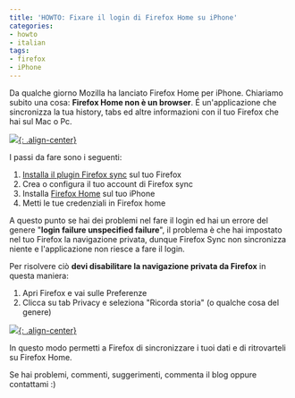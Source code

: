 ```yaml
---
title: 'HOWTO: Fixare il login di Firefox Home su iPhone'
categories:
- howto
- italian
tags:
- firefox
- iPhone
---
```

Da qualche giorno Mozilla ha lanciato Firefox Home per iPhone. Chiariamo
subito una cosa: **Firefox Home non è un browser**. É un'applicazione che
sincronizza la tua history, tabs ed altre informazioni con il tuo Firefox che
hai sul Mac o Pc.

[![]({{site.url}}/assets/images/ff-home.jpg){: .align-center}]({{site.url}}/assets/images/ff-home.jpg)

I passi da fare sono i seguenti:

  1. [Installa il plugin Firefox sync](http://www.mozilla.com/it/firefox/sync/) sul tuo Firefox
  2. Crea o configura il tuo account di Firefox sync
  3. Installa [Firefox Home](http://itunes.apple.com/it/app/firefox-home/id380366933?mt=8) sul tuo iPhone
  4. Metti le tue credenziali in Firefox home
  
A questo punto se hai dei problemi nel fare il login ed hai un errore del
genere "**login failure unspecified failure**", il problema è che hai
impostato nel tuo Firefox la navigazione privata, dunque Firefox Sync non
sincronizza niente e l'applicazione non riesce a fare il login.

Per risolvere ciò **devi disabilitare la navigazione privata da Firefox** in
questa maniera:

  1. Apri Firefox e vai sulle Preferenze
  2. Clicca su tab Privacy e seleziona "Ricorda storia" (o qualche cosa del genere)

[![]({{site.url}}/assets/images/firefox-privacy.png){: .align-center}]({{site.url}}/assets/images/firefox-privacy.png)

In questo modo permetti a Firefox di sincronizzare i tuoi dati e di
ritrovarteli su Firefox Home.

Se hai problemi, commenti, suggerimenti, commenta il blog oppure contattami :)
